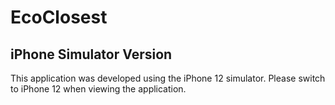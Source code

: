 # EcoClosest


## iPhone Simulator Version

This application was developed using the iPhone 12 simulator. Please switch to iPhone 12 when viewing the application. 
